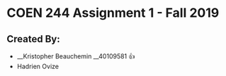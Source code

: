 # COEN 244 Assignment 1 - Fall 2019

## Created By:
- __Kristopher Beauchemin  __40109581 :+1:   
- Hadrien Ovize

